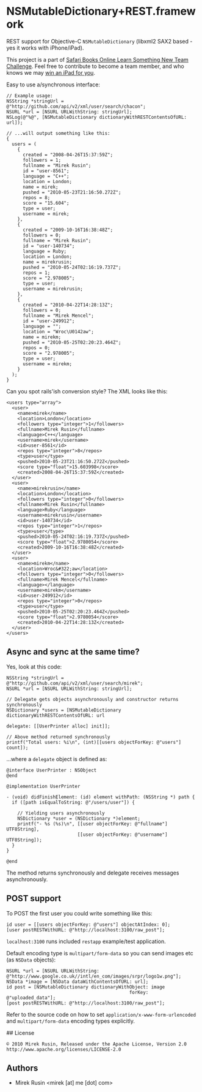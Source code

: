# NSMutableDictionary+REST.framework

REST support for Objective-C `NSMutableDictionary` (libxml2 SAX2 based - yes it works with iPhone/iPad).

This project is a part of [Safari Books Online Learn Something New Team Challenge](http://safaribooksonline.wordpress.com/2010/06/08/learn-something-new-team-challenge-gitpad-by-mirek-rusin/).
Feel free to contribute to become a team member, and who knows we may [win an iPad for you](http://www.safaribooksonline.com/Corporate/learnteamchallenge/?cid=2010_06_blog_learnsomethingnewteamchallenge).

Easy to use a/synchronous interface:

    // Example usage:
    NSString *stringUrl = @"http://github.com/api/v2/xml/user/search/chacon";
    NSURL *url = [NSURL URLWithString: stringUrl];
    NSLog(@"%@", [NSMutableDictionary dictionaryWithRESTContentsOfURL: url]);
    
    // ...will output something like this:
    {
      users = (
        {
          created = "2008-04-26T15:37:59Z";
          followers = 1;
          fullname = "Mirek Rusin";
          id = "user-8561";
          language = "C++";
          location = London;
          name = mirek;
          pushed = "2010-05-23T21:16:50.272Z";
          repos = 8;
          score = "15.604";
          type = user;
          username = mirek;
        },
        {
          created = "2009-10-16T16:38:48Z";
          followers = 0;
          fullname = "Mirek Rusin";
          id = "user-140734";
          language = Ruby;
          location = London;
          name = mirekrusin;
          pushed = "2010-05-24T02:16:19.737Z";
          repos = 1;
          score = "2.978005";
          type = user;
          username = mirekrusin;
        },
        {
          created = "2010-04-22T14:28:13Z";
          followers = 0;
          fullname = "Mirek Mencel";
          id = "user-249912";
          language = "";
          location = "Wroc\U0142aw";
          name = mirekm;
          pushed = "2010-05-25T02:20:23.464Z";
          repos = 0;
          score = "2.978005";
          type = user;
          username = mirekm;
        }
      );
    }
    
Can you spot rails'ish conversion style? The XML looks like this:

    <users type="array"> 
      <user> 
        <name>mirek</name> 
        <location>London</location> 
        <followers type="integer">1</followers> 
        <fullname>Mirek Rusin</fullname> 
        <language>C++</language> 
        <username>mirek</username> 
        <id>user-8561</id> 
        <repos type="integer">8</repos> 
        <type>user</type> 
        <pushed>2010-05-23T21:16:50.272Z</pushed> 
        <score type="float">15.603998</score> 
        <created>2008-04-26T15:37:59Z</created> 
      </user> 
      <user> 
        <name>mirekrusin</name> 
        <location>London</location> 
        <followers type="integer">0</followers> 
        <fullname>Mirek Rusin</fullname> 
        <language>Ruby</language> 
        <username>mirekrusin</username> 
        <id>user-140734</id> 
        <repos type="integer">1</repos> 
        <type>user</type> 
        <pushed>2010-05-24T02:16:19.737Z</pushed> 
        <score type="float">2.9780054</score> 
        <created>2009-10-16T16:38:48Z</created> 
      </user> 
      <user> 
        <name>mirekm</name> 
        <location>Wroc&#322;aw</location> 
        <followers type="integer">0</followers> 
        <fullname>Mirek Mencel</fullname> 
        <language></language> 
        <username>mirekm</username> 
        <id>user-249912</id> 
        <repos type="integer">0</repos> 
        <type>user</type> 
        <pushed>2010-05-25T02:20:23.464Z</pushed> 
        <score type="float">2.9780054</score> 
        <created>2010-04-22T14:28:13Z</created> 
      </user> 
    </users>

## Async and sync at the same time?

Yes, look at this code:

    NSString *stringUrl = @"http://github.com/api/v2/xml/user/search/mirek";
    NSURL *url = [NSURL URLWithString: stringUrl];

    // Delegate gets objects asynchronously and constructor returns synchronously
    NSDictionary *users = [NSMutableDictionary dictionaryWithRESTContentsOfURL: url
                                                                      delegate: [[UserPrinter alloc] init]];
                                                                      
    // Above method returned synchronously
    printf("Total users: %i\n", (int)[[users objectForKey: @"users"] count]);

...where a `delegate` object is defined as:

    @interface UserPrinter : NSObject
    @end

    @implementation UserPrinter

    - (void) didFinishElement: (id) element withPath: (NSString *) path {
      if ([path isEqualToString: @"/users/user"]) {
      
        // Yielding users asynchronously
        NSDictionary *user = (NSDictionary *)element;
        printf("- %s (%s)\n", [[user objectForKey: @"fullname"] UTF8String],
                              [[user objectForKey: @"username"] UTF8String]);
      }
    }

    @end
    
The method returns synchronously and delegate receives messages asynchronously.

## POST support

To POST the first user you could write something like this:

    id user = [[users objectForKey: @"users"] objectAtIndex: 0];
    [user postRESTWithURL: @"http://localhost:3100/raw_post"];

`localhost:3100` runs included `restapp` example/test application.

Default encoding type is `multipart/form-data` so you can send images etc (as `NSData` objects):

    NSURL *url = [NSURL URLWithString: @"http://www.google.co.uk//intl/en_com/images/srpr/logo1w.png"];
    NSData *image = [NSData dataWithContentsOfURL: url];
    id post = [NSMutableDictionary dictionaryWithObject: image
                                                 forKey: @"uploaded_data"];
    [post postRESTWithURL: @"http://localhost:3100/raw_post"];

Refer to the source code on how to set `application/x-www-form-urlencoded` and `multipart/form-data` encoding types explicitly.

## License

    © 2010 Mirek Rusin, Released under the Apache License, Version 2.0
    http://www.apache.org/licenses/LICENSE-2.0

## Authors

* Mirek Rusin <mirek [at] me [dot] com>
